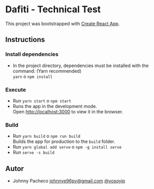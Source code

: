 # Dafiti - Technical Test

This project was bootstrapped with [Create React App](https://github.com/facebook/create-react-app).

## Instructions

### Install dependencies
  - In the project directory, dependencies must be installed with the command: (Yarn recommended) \
 `yarn` o `npm install`

### Execute
- Run `yarn start` o `npm start`
- Runs the app in the development mode.\
Open [http://localhost:3000](http://localhost:3000) to view it in the browser.

### Build
- Run `yarn build` o `npm run build` \
  Builds the app for production to the `build` folder.
- Run `yarn global add serve` o `npm -g install serve`
- Run `serve -s build`


## Autor
  - Johnny Pacheco <johnnye96pv@gmail.com> [@yosoyjp](https://github.com/yosoyjp)
